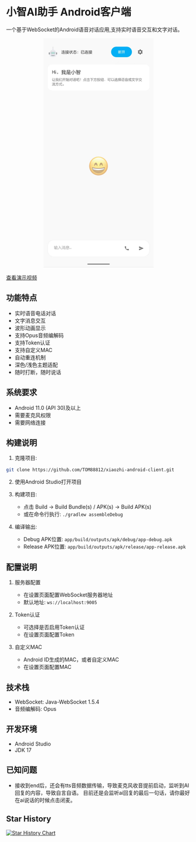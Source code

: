 # 小智AI助手 Android客户端

一个基于WebSocket的Android语音对话应用,支持实时语音交互和文字对话。

<p align="center">
  <img src="1740303422139.jpg" alt="小智AI助手界面预览" width="300"/>
</p>

[查看演示视频](https://m.bilibili.com/video/BV19QPHeHEJm?buvid=XU9C15B983E5B3201C25FDE381B1F1C4C33D5&from_spmid=dt.space-dt.video.0&is_story_h5=false&mid=5zOL0pVwHX2%2BpSNDC91few%3D%3D&p=1&plat_id=114&share_from=ugc&share_medium=android&share_plat=android&share_session_id=8f4e8fb2-fbc5-41ad-b488-fdbb2423aed4&share_source=WEIXIN&share_tag=s_i&spmid=united.player-video-detail.0.0&timestamp=1740629989&unique_k=CR9irtn&up_id=1145920831)

## 功能特点

- 实时语音电话对话
- 文字消息交互
- 波形动画显示
- 支持Opus音频编解码
- 支持Token认证
- 支持自定义MAC
- 自动重连机制
- 深色/浅色主题适配
- 随时打断，随时说话

## 系统要求

- Android 11.0 (API 30)及以上
- 需要麦克风权限
- 需要网络连接

## 构建说明

1. 克隆项目:
```bash
git clone https://github.com/TOM88812/xiaozhi-android-client.git
```

2. 使用Android Studio打开项目

3. 构建项目:
   - 点击 Build -> Build Bundle(s) / APK(s) -> Build APK(s)
   - 或在命令行执行: `./gradlew assembleDebug`

4. 编译输出:
   - Debug APK位置: `app/build/outputs/apk/debug/app-debug.apk`
   - Release APK位置: `app/build/outputs/apk/release/app-release.apk`

## 配置说明

1. 服务器配置
   - 在设置页面配置WebSocket服务器地址
   - 默认地址: `ws://localhost:9005`

2. Token认证
   - 可选择是否启用Token认证
   - 在设置页面配置Token

3. 自定义MAC
   - Android ID生成的MAC，或者自定义MAC
   - 在设置页面配置MAC
## 技术栈

- WebSocket: Java-WebSocket 1.5.4
- 音频编解码: Opus

## 开发环境

- Android Studio
- JDK 17

## 已知问题

- 接收到end后，还会有tts音频数据传输，导致麦克风收音提前启动，监听到AI回复的内容，导致自言自语。
目前还是会监听ai回复的最后一句话，请你最好在ai说话的时候点击闭麦。

## Star History

[![Star History Chart](https://api.star-history.com/svg?repos=TOM88812/xiaozhi-android-client&type=Date)](https://star-history.com/#TOM88812/xiaozhi-android-client&Date)
